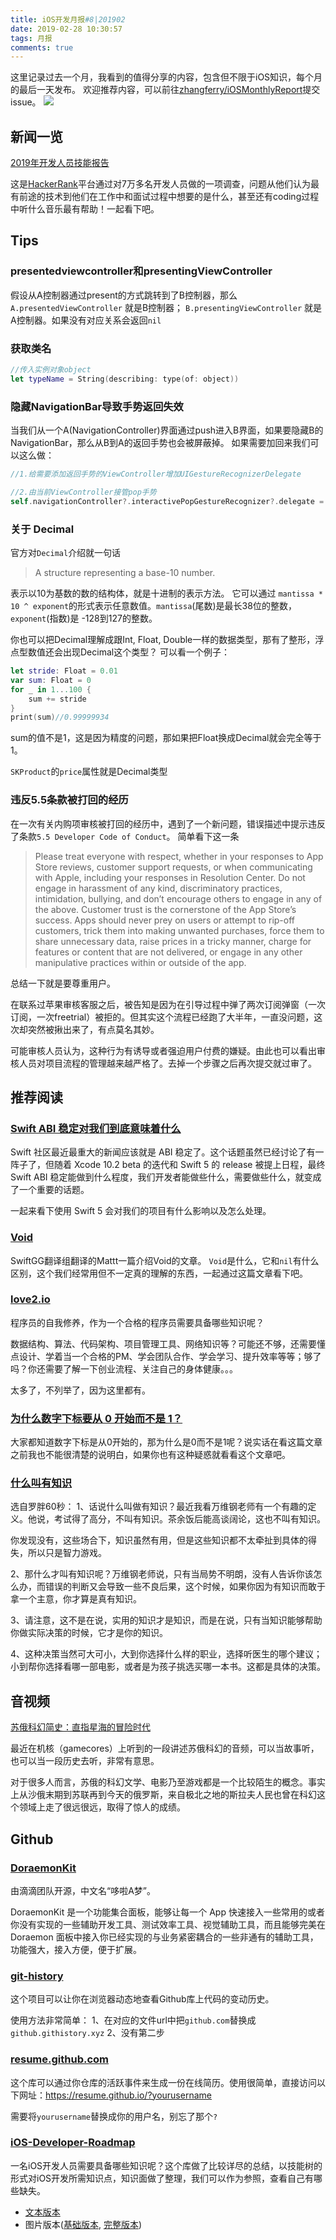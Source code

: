 ```yaml
---
title: iOS开发月报#8|201902
date: 2019-02-28 10:30:57
tags: 月报
comments: true
---
```

这里记录过去一个月，我看到的值得分享的内容，包含但不限于iOS知识，每个月的最后一天发布。
欢迎推荐内容，可以前往[zhangferry/iOSMonthlyReport](https://github.com/zhangferry/iOSMonthlyReport)提交issue。
![](https://raw.githubusercontent.com/zhangferry/Images/master/blog/20190228110103.jpg)
## 新闻一览
[2019年开发人员技能报告](https://research.hackerrank.com/developer-skills/2019)

这是[HackerRank](https://www.hackerrank.com/)平台通过对7万多名开发人员做的一项调查，问题从他们认为最有前途的技术到他们在工作中和面试过程中想要的是什么，甚至还有coding过程中听什么音乐最有帮助！一起看下吧。
## Tips
### presentedviewcontroller和presentingViewController
假设从A控制器通过present的方式跳转到了B控制器，那么 `A.presentedViewController` 就是B控制器；
`B.presentingViewController` 就是A控制器。如果没有对应关系会返回`nil`

### 获取类名
```Swift
//传入实例对象object
let typeName = String(describing: type(of: object))
```
### 隐藏NavigationBar导致手势返回失效
当我们从一个A(NavigationController)界面通过push进入B界面，如果要隐藏B的NavigationBar，那么从B到A的返回手势也会被屏蔽掉。
如果需要加回来我们可以这么做：
```Swift
//1.给需要添加返回手势的ViewController增加UIGestureRecognizerDelegate

//2.由当前ViewController接管pop手势
self.navigationController?.interactivePopGestureRecognizer?.delegate = self
```
### 关于 Decimal
官方对`Decimal`介绍就一句话
> A structure representing a base-10 number.

表示以10为基数的数的结构体，就是十进制的表示方法。
它可以通过 `mantissa * 10 ^ exponent`的形式表示任意数值。`mantissa`(尾数)是最长38位的整数，`exponent`(指数)是 -128到127的整数。

你也可以把Decimal理解成跟Int, Float, Double一样的数据类型，那有了整形，浮点型数值还会出现Decimal这个类型？
可以看一个例子：
```Swift
let stride: Float = 0.01
var sum: Float = 0
for _ in 1...100 {
    sum += stride
}
print(sum)//0.99999934
```
sum的值不是1，这是因为精度的问题，那如果把Float换成Decimal就会完全等于1。

`SKProduct`的`price`属性就是Decimal类型
### 违反5.5条款被打回的经历
在一次有关内购项审核被打回的经历中，遇到了一个新问题，错误描述中提示违反了条款`5.5 Developer Code of Conduct`。
简单看下这一条
>Please treat everyone with respect, whether in your responses to App Store reviews, customer support requests, or when communicating with Apple, including your responses in Resolution Center. Do not engage in harassment of any kind, discriminatory practices, intimidation, bullying, and don’t encourage others to engage in any of the above.
Customer trust is the cornerstone of the App Store’s success. Apps should never prey on users or attempt to rip-off customers, trick them into making unwanted purchases, force them to share unnecessary data, raise prices in a tricky manner, charge for features or content that are not delivered, or engage in any other manipulative practices within or outside of the app.

总结一下就是要尊重用户。

在联系过苹果审核客服之后，被告知是因为在引导过程中弹了两次订阅弹窗（一次订阅，一次freetrial）被拒的。但其实这个流程已经跑了大半年，一直没问题，这次却突然被揪出来了，有点莫名其妙。

可能审核人员认为，这种行为有诱导或者强迫用户付费的嫌疑。由此也可以看出审核人员对项目流程的管理越来越严格了。去掉一个步骤之后再次提交就过审了。

## 推荐阅读
### [Swift ABI 稳定对我们到底意味着什么](https://onevcat.com/2019/02/swift-abi/)
Swift 社区最近最重大的新闻应该就是 ABI 稳定了。这个话题虽然已经讨论了有一阵子了，但随着 Xcode 10.2 beta 的迭代和 Swift 5 的 release 被提上日程，最终 Swift ABI 稳定能做到什么程度，我们开发者能做些什么，需要做些什么，就变成了一个重要的话题。

一起来看下使用 Swift 5 会对我们的项目有什么影响以及怎么处理。
### [Void](https://juejin.im/post/5c73af896fb9a049cb1963d4)
SwiftGG翻译组翻译的Mattt一篇介绍Void的文章。
`Void`是什么，它和`nil`有什么区别，这个我们经常用但不一定真的理解的东西，一起通过这篇文章看下吧。

### [love2.io](https://love2.io/@tzivanmoe/doc/a-programmer-prepares/README.md)
程序员的自我修养，作为一个合格的程序员需要具备哪些知识呢？

数据结构、算法、代码架构、项目管理工具、网络知识等？可能还不够，还需要懂点设计、学着当一个合格的PM、学会团队合作、学会学习、提升效率等等；够了吗？你还需要了解一下创业流程、关注自己的身体健康。。。

太多了，不列举了，因为这里都有。

### [为什么数字下标要从 0 开始而不是 1？](http://czheo.github.io/2019/02/24/why-numbering-should-start-at-zero/)

大家都知道数字下标是从0开始的，那为什么是0而不是1呢？说实话在看这篇文章之前我也不能很清楚的说明白，如果你也有这种疑惑就看看这个文章吧。

### [什么叫有知识](https://mp.weixin.qq.com/s/P87aDQ5h5qfy27bc77fOUg)
选自罗胖60秒：
1、话说什么叫做有知识？最近我看万维钢老师有一个有趣的定义。他说，考试得了高分，不叫有知识。茶余饭后能高谈阔论，这也不叫有知识。

你发现没有，这些场合下，知识虽然有用，但是这些知识都不太牵扯到具体的得失，所以只是智力游戏。

2、那什么才叫有知识呢？万维钢老师说，只有当局势不明朗，没有人告诉你该怎么办，而错误的判断又会导致一些不良后果，这个时候，如果你因为有知识而敢于拿一个主意，你才算是真有知识。

3、请注意，这不是在说，实用的知识才是知识，而是在说，只有当知识能够帮助你做实际决策的时候，它才是你的知识。

4、这种决策当然可大可小，大到你选择什么样的职业，选择听医生的哪个建议；小到帮你选择看哪一部电影，或者是为孩子挑选买哪一本书。这都是具体的决策。
## 音视频
[苏俄科幻简史：直指星海的冒险时代](https://www.gcores.com/radios/106545)

最近在机核（gamecores）上听到的一段讲述苏俄科幻的音频，可以当故事听，也可以当一段历史去听，非常有意思。

对于很多人而言，苏俄的科幻文学、电影乃至游戏都是一个比较陌生的概念。事实上从沙俄末期到苏联再到今天的俄罗斯，来自极北之地的斯拉夫人民也曾在科幻这个领域上走了很远很远，取得了惊人的成绩。


## Github
### [DoraemonKit](https://github.com/didi/DoraemonKit)
由滴滴团队开源，中文名“哆啦A梦”。

DoraemonKit 是一个功能集合面板，能够让每一个 App 快速接入一些常用的或者你没有实现的一些辅助开发工具、测试效率工具、视觉辅助工具，而且能够完美在 Doraemon 面板中接入你已经实现的与业务紧密耦合的一些非通有的辅助工具，功能强大，接入方便，便于扩展。

### [git-history](https://github.com/pomber/git-history)
这个项目可以让你在浏览器动态地查看Github库上代码的变动历史。

使用方法非常简单：
1、在对应的文件url中把`github.com`替换成`github.githistory.xyz`
2、没有第二步

### [resume.github.com](https://github.com/resume/resume.github.com)
这个库可以通过你仓库的活跃事件来生成一份在线简历。使用很简单，直接访问以下网址：https://resume.github.io/?yourusername

需要将`yourusername`替换成你的用户名，别忘了那个`?`

### [iOS-Developer-Roadmap](https://github.com/BohdanOrlov/iOS-Developer-Roadmap)
一名iOS开发人员需要具备哪些知识呢？这个库做了比较详尽的总结，以技能树的形式对iOS开发所需知识点，知识面做了整理，我们可以作为参照，查看自己有哪些缺失。

* [文本版本](https://github.com/BohdanOrlov/iOS-Developer-Roadmap/blob/master/RoadmapProject/Script/Generated/ROADMAP.md)
* 图片版本([基础版本](https://github.com/BohdanOrlov/iOS-Developer-Roadmap/blob/master/RoadmapProject/Script/Generated/ESSENTIALROADMAP.png), [完整版本](https://github.com/BohdanOrlov/iOS-Developer-Roadmap/blob/master/RoadmapProject/Script/Generated/ROADMAP.png))



